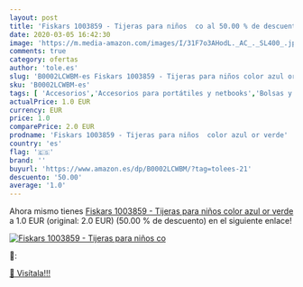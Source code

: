 ```yaml
---
layout: post
title: 'Fiskars 1003859 - Tijeras para niños  co al 50.00 % de descuento'
date: 2020-03-05 16:42:30
image: 'https://m.media-amazon.com/images/I/31F7o3AHodL._AC_._SL400_.jpg'
comments: true
category: ofertas
author: 'tole.es'
slug: 'B0002LCWBM-es Fiskars 1003859 - Tijeras para niños color azul or verde'
sku: 'B0002LCWBM-es'
tags: [ 'Accesorios','Accesorios para portátiles y netbooks','Bolsas y fundas para portátiles y netbooks','Informática','Mochilas para portátiles y netbooks','tijeras', ]
actualPrice: 1.0 EUR
currency: EUR
price: 1.0
comparePrice: 2.0 EUR
prodname: 'Fiskars 1003859 - Tijeras para niños  color azul or verde'
country: 'es'
flag: '🇪🇸'
brand: ''
buyurl: 'https://www.amazon.es/dp/B0002LCWBM/?tag=tolees-21'
descuento: '50.00'
average: '1.0'
---
```


Ahora mismo tienes [Fiskars 1003859 - Tijeras para niños  color azul or verde](https://www.amazon.es/dp/B0002LCWBM/?tag=tolees-21) a 1.0 EUR (original: 2.0 EUR) (50.00 %  de descuento) en el siguiente enlace!

[![Fiskars 1003859 - Tijeras para niños  co](https://m.media-amazon.com/images/I/31F7o3AHodL._AC_._SL400_.jpg)](https://www.amazon.es/dp/B0002LCWBM/?tag=tolees-21)

🔎:


[🛒 Visítala!!!](https://www.amazon.es/dp/B0002LCWBM/?tag=tolees-21)
